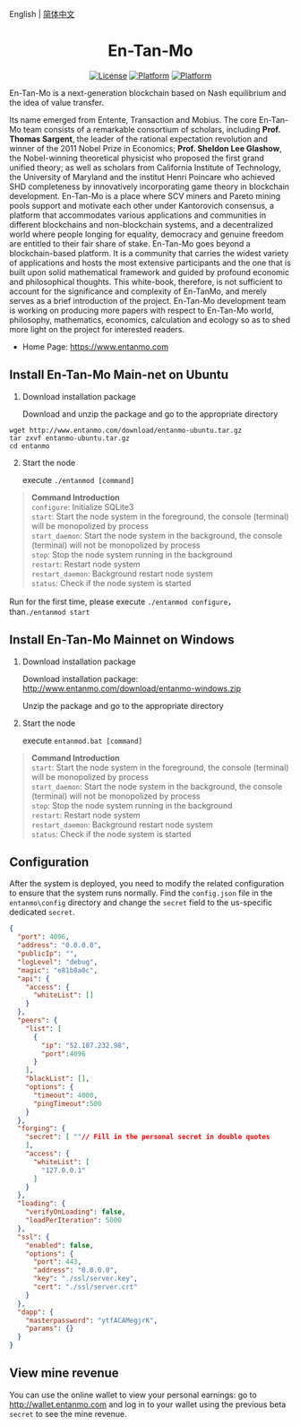 English | [简体中文](./README.zh-CN.md)

<h1 align="center">En-Tan-Mo</h1>
<div align="center">

[![License](https://img.shields.io/badge/license-MIT-yellow.svg?style=flat)]()
[![Platform](https://img.shields.io/badge/platform-Ubuntu-orange.svg?style=flat)](http://www.entanmo.com/download/entanmo-ubuntu.tar.gz)
[![Platform](https://img.shields.io/badge/platform-Windows-blue.svg?style=flat)](http://www.entanmo.com/download/entanmo-windows.zip)

</div>   

En-Tan-Mo is a next-generation blockchain based on Nash equilibrium and the idea of value transfer. 

Its name emerged from Entente, Transaction and Mobius. The core En-Tan-Mo team consists of a remarkable consortium of scholars, including **Prof. Thomas Sargent**, the leader of the rational expectation revolution and winner of the 2011 Nobel Prize in Economics; **Prof. Sheldon Lee Glashow**, the Nobel-winning theoretical physicist who proposed the first grand unified theory; as well as scholars from California Institute of Technology, the University of Maryland and the institut Henri Poincare who achieved SHD completeness by innovatively incorporating game theory in blockchain development. En-Tan-Mo is a place where SCV miners and Pareto mining pools support and motivate each other under Kantorovich consensus, a platform that accommodates various applications and communities in different blockchains and non-blockchain systems, and a decentralized world where people longing for equality, democracy and genuine freedom are entitled to their fair share of stake. En-Tan-Mo goes beyond a blockchain-based platform. It is a community that carries the widest variety of applications and hosts the most extensive participants and the one that is built upon solid mathematical framework and guided by profound economic and philosophical thoughts. This white-book, therefore, is not sufficient to account for the significance and complexity of En-TanMo, and merely serves as a brief introduction of the project. En-Tan-Mo development team is working on producing more papers with respect to En-Tan-Mo world, philosophy, mathematics, economics, calculation and ecology so as to shed more light on the project for interested readers.

- Home Page: https://www.entanmo.com

## Install En-Tan-Mo Main-net on Ubuntu

1. Download installation package

   Download and unzip the package and go to the appropriate directory

```
wget http://www.entanmo.com/download/entanmo-ubuntu.tar.gz
tar zxvf entanmo-ubuntu.tar.gz
cd entanmo
```

2. Start the node

   execute `./entanmod [command]`

> **Command Introduction**  
`configure`: Initialize SQLite3  
`start`: Start the node system in the foreground, the console (terminal) will be monopolized by process  
`start_daemon`: Start the node system in the background, the console (terminal) will not be monopolized by process  
`stop`: Stop the node system running in the background  
`restart`: Restart node system  
`restart_daemon`: Background restart node system  
`status`: Check if the node system is started  

Run for the first time, please execute `./entanmod configure`，than`./entanmod start`

## Install En-Tan-Mo Mainnet on Windows

1. Download installation package

   Download installation package: http://www.entanmo.com/download/entanmo-windows.zip

   Unzip the package and go to the appropriate directory

2. Start the node

   execute `entanmod.bat [command]`

> **Command Introduction**  
`start`: Start the node system in the foreground, the console (terminal) will be monopolized by process  
`start_daemon`: Start the node system in the background, the console (terminal) will not be monopolized by process  
`stop`: Stop the node system running in the background  
`restart`: Restart node system  
`restart_daemon`: Background restart node system  
`status`: Check if the node system is started  

## Configuration

After the system is deployed, you need to modify the related configuration to ensure that the system runs normally. Find the `config.json` file in the `entanmo\config` directory and change the `secret` field to the us-specific dedicated `secret`.

```JSON
{
  "port": 4096,
  "address": "0.0.0.0",
  "publicIp": "",
  "logLevel": "debug",
  "magic": "e81b8a0c",
  "api": {
    "access": {
      "whiteList": []
    }
  },
  "peers": {
    "list": [
      {
        "ip": "52.187.232.98", 
        "port":4096
      }
    ],
    "blackList": [],
    "options": {
      "timeout": 4000,
      "pingTimeout":500
    }
  },
  "forging": {
    "secret": [ ""// Fill in the personal secret in double quotes
    ],
    "access": {
      "whiteList": [
        "127.0.0.1"
      ]
    }
  },
  "loading": {
    "verifyOnLoading": false,
    "loadPerIteration": 5000
  },
  "ssl": {
    "enabled": false,
    "options": {
      "port": 443,
      "address": "0.0.0.0",
      "key": "./ssl/server.key",
      "cert": "./ssl/server.crt"
    }
  },
  "dapp": {
    "masterpassword": "ytfACAMegjrK",
    "params": {}
  }
}
```

## View mine revenue

You can use the online wallet to view your personal earnings: go to http://wallet.entanmo.com and log in to your wallet using the previous beta `secret` to see the mine revenue.
